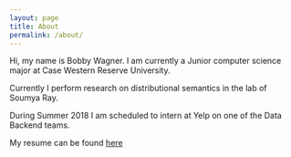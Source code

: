 ```yaml
---
layout: page
title: About
permalink: /about/
---
```


Hi, my name is Bobby Wagner. I am currently a Junior computer science major at Case Western Reserve University.

Currently I perform research on distributional semantics in the lab of Soumya Ray.

During Summer 2018 I am scheduled to intern at Yelp on one of the Data Backend teams.

My resume can be found [here](http://bobby-wagner.com/resume)